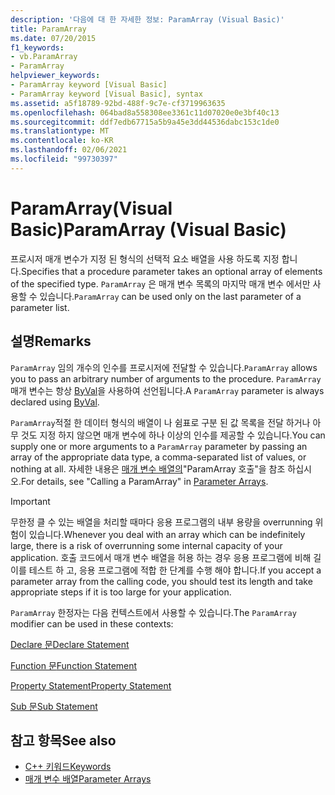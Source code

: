 ```yaml
---
description: '다음에 대 한 자세한 정보: ParamArray (Visual Basic)'
title: ParamArray
ms.date: 07/20/2015
f1_keywords:
- vb.ParamArray
- ParamArray
helpviewer_keywords:
- ParamArray keyword [Visual Basic]
- ParamArray keyword [Visual Basic], syntax
ms.assetid: a5f18789-92bd-488f-9c7e-cf3719963635
ms.openlocfilehash: 064bad8a558308ee3361c11d07020e0e3bf40c13
ms.sourcegitcommit: ddf7edb67715a5b9a45e3dd44536dabc153c1de0
ms.translationtype: MT
ms.contentlocale: ko-KR
ms.lasthandoff: 02/06/2021
ms.locfileid: "99730397"
---
```

# <a name="paramarray-visual-basic"></a><span data-ttu-id="7fd7e-103">ParamArray(Visual Basic)</span><span class="sxs-lookup"><span data-stu-id="7fd7e-103">ParamArray (Visual Basic)</span></span>

<span data-ttu-id="7fd7e-104">프로시저 매개 변수가 지정 된 형식의 선택적 요소 배열을 사용 하도록 지정 합니다.</span><span class="sxs-lookup"><span data-stu-id="7fd7e-104">Specifies that a procedure parameter takes an optional array of elements of the specified type.</span></span> <span data-ttu-id="7fd7e-105">`ParamArray` 은 매개 변수 목록의 마지막 매개 변수 에서만 사용할 수 있습니다.</span><span class="sxs-lookup"><span data-stu-id="7fd7e-105">`ParamArray` can be used only on the last parameter of a parameter list.</span></span>  
  
## <a name="remarks"></a><span data-ttu-id="7fd7e-106">설명</span><span class="sxs-lookup"><span data-stu-id="7fd7e-106">Remarks</span></span>  

 <span data-ttu-id="7fd7e-107">`ParamArray` 임의 개수의 인수를 프로시저에 전달할 수 있습니다.</span><span class="sxs-lookup"><span data-stu-id="7fd7e-107">`ParamArray` allows you to pass an arbitrary number of arguments to the procedure.</span></span> <span data-ttu-id="7fd7e-108">`ParamArray` 매개 변수는 항상 [ByVal](byval.md)을 사용하여 선언됩니다.</span><span class="sxs-lookup"><span data-stu-id="7fd7e-108">A `ParamArray` parameter is always declared using [ByVal](byval.md).</span></span>  
  
 <span data-ttu-id="7fd7e-109">`ParamArray`적절 한 데이터 형식의 배열이 나 쉼표로 구분 된 값 목록을 전달 하거나 아무 것도 지정 하지 않으면 매개 변수에 하나 이상의 인수를 제공할 수 있습니다.</span><span class="sxs-lookup"><span data-stu-id="7fd7e-109">You can supply one or more arguments to a `ParamArray` parameter by passing an array of the appropriate data type, a comma-separated list of values, or nothing at all.</span></span> <span data-ttu-id="7fd7e-110">자세한 내용은 [매개 변수 배열의](../../programming-guide/language-features/procedures/parameter-arrays.md)"ParamArray 호출"을 참조 하십시오.</span><span class="sxs-lookup"><span data-stu-id="7fd7e-110">For details, see "Calling a ParamArray" in [Parameter Arrays](../../programming-guide/language-features/procedures/parameter-arrays.md).</span></span>  
  
> [!IMPORTANT]
> <span data-ttu-id="7fd7e-111">무한정 클 수 있는 배열을 처리할 때마다 응용 프로그램의 내부 용량을 overrunning 위험이 있습니다.</span><span class="sxs-lookup"><span data-stu-id="7fd7e-111">Whenever you deal with an array which can be indefinitely large, there is a risk of overrunning some internal capacity of your application.</span></span> <span data-ttu-id="7fd7e-112">호출 코드에서 매개 변수 배열을 허용 하는 경우 응용 프로그램에 비해 길이를 테스트 하 고, 응용 프로그램에 적합 한 단계를 수행 해야 합니다.</span><span class="sxs-lookup"><span data-stu-id="7fd7e-112">If you accept a parameter array from the calling code, you should test its length and take appropriate steps if it is too large for your application.</span></span>  
  
 <span data-ttu-id="7fd7e-113">`ParamArray` 한정자는 다음 컨텍스트에서 사용할 수 있습니다.</span><span class="sxs-lookup"><span data-stu-id="7fd7e-113">The `ParamArray` modifier can be used in these contexts:</span></span>  
  
 [<span data-ttu-id="7fd7e-114">Declare 문</span><span class="sxs-lookup"><span data-stu-id="7fd7e-114">Declare Statement</span></span>](../statements/declare-statement.md)  
  
 [<span data-ttu-id="7fd7e-115">Function 문</span><span class="sxs-lookup"><span data-stu-id="7fd7e-115">Function Statement</span></span>](../statements/function-statement.md)  
  
 [<span data-ttu-id="7fd7e-116">Property Statement</span><span class="sxs-lookup"><span data-stu-id="7fd7e-116">Property Statement</span></span>](../statements/property-statement.md)  
  
 [<span data-ttu-id="7fd7e-117">Sub 문</span><span class="sxs-lookup"><span data-stu-id="7fd7e-117">Sub Statement</span></span>](../statements/sub-statement.md)  
  
## <a name="see-also"></a><span data-ttu-id="7fd7e-118">참고 항목</span><span class="sxs-lookup"><span data-stu-id="7fd7e-118">See also</span></span>

- [<span data-ttu-id="7fd7e-119">C++ 키워드</span><span class="sxs-lookup"><span data-stu-id="7fd7e-119">Keywords</span></span>](../keywords/index.md)
- [<span data-ttu-id="7fd7e-120">매개 변수 배열</span><span class="sxs-lookup"><span data-stu-id="7fd7e-120">Parameter Arrays</span></span>](../../programming-guide/language-features/procedures/parameter-arrays.md)
